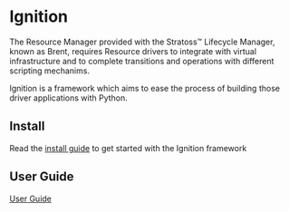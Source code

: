 # Ignition 

The Resource Manager provided with the Stratoss&trade; Lifecycle Manager, known as Brent, requires Resource drivers to integrate with virtual infrastructure and to complete transitions and operations with different scripting mechanims.

Ignition is a framework which aims to ease the process of building those driver applications with Python.

## Install

Read the [install guide](./install.md) to get started with the Ignition framework

## User Guide

[User Guide](./user-guide/index.md)